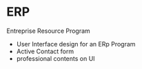 # ERP
Entreprise Resource Program

- User Interface design for an ERp Program 
- Active Contact form 
- professional contents on UI
